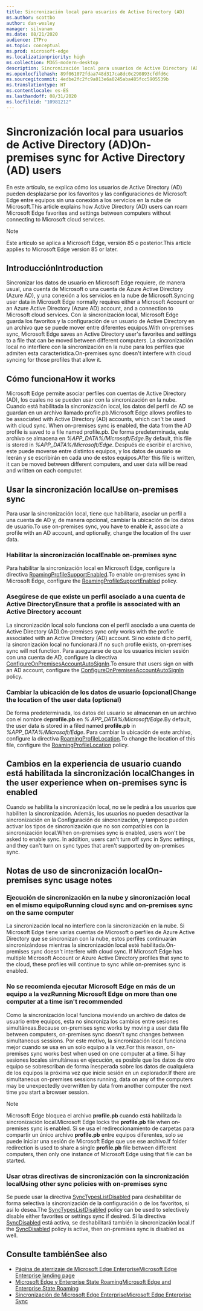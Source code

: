 ```yaml
---
title: Sincronización local para usuarios de Active Directory (AD)
ms.author: scottbo
author: dan-wesley
manager: silvanam
ms.date: 08/21/2020
audience: ITPro
ms.topic: conceptual
ms.prod: microsoft-edge
ms.localizationpriority: high
ms.collection: M365-modern-desktop
description: Sincronización local para usuarios de Active Directory (AD)
ms.openlocfilehash: 89f061072fdaa748d317ca8dc0c290893cfdfd6c
ms.sourcegitcommit: 4edbe2fc2fc9a013e6a0245aba485fcc5905539b
ms.translationtype: HT
ms.contentlocale: es-ES
ms.lasthandoff: 08/31/2020
ms.locfileid: "10981212"
---
```

# <span data-ttu-id="f4c12-103">Sincronización local para usuarios de Active Directory (AD)</span><span class="sxs-lookup"><span data-stu-id="f4c12-103">On-premises sync for Active Directory (AD) users</span></span>

<span data-ttu-id="f4c12-104">En este artículo, se explica cómo los usuarios de Active Directory (AD) pueden desplazarse por los favoritos y las configuraciones de Microsoft Edge entre equipos sin una conexión a los servicios en la nube de Microsoft.</span><span class="sxs-lookup"><span data-stu-id="f4c12-104">This article explains how Active Directory (AD) users can roam Microsoft Edge favorites and settings between computers without connecting to Microsoft cloud services.</span></span>

> [!NOTE]
> <span data-ttu-id="f4c12-105">Este artículo se aplica a Microsoft Edge, versión 85 o posterior.</span><span class="sxs-lookup"><span data-stu-id="f4c12-105">This article applies to Microsoft Edge version 85 or later.</span></span>

## <span data-ttu-id="f4c12-106">Introducción</span><span class="sxs-lookup"><span data-stu-id="f4c12-106">Introduction</span></span>

<span data-ttu-id="f4c12-107">Sincronizar los datos de usuario en Microsoft Edge requiere, de manera usual, una cuenta de Microsoft o una cuenta de Azure Active Directory (Azure AD), y una conexión a los servicios en la nube de Microsoft.</span><span class="sxs-lookup"><span data-stu-id="f4c12-107">Syncing user data in Microsoft Edge normally requires either a Microsoft Account or an Azure Active Directory (Azure AD) account, and a connection to Microsoft cloud services.</span></span> <span data-ttu-id="f4c12-108">Con la sincronización local, Microsoft Edge guarda los favoritos y la configuración de un usuario de Active Directory en un archivo que se puede mover entre diferentes equipos.</span><span class="sxs-lookup"><span data-stu-id="f4c12-108">With on-premises sync, Microsoft Edge saves an Active Directory user's favorites and settings to a file that can be moved between different computers.</span></span> <span data-ttu-id="f4c12-109">La sincronización local no interfiere con la sincronización en la nube para los perfiles que admiten esta característica.</span><span class="sxs-lookup"><span data-stu-id="f4c12-109">On-premises sync doesn't interfere with cloud syncing for those profiles that allow it.</span></span>

## <span data-ttu-id="f4c12-110">Cómo funciona</span><span class="sxs-lookup"><span data-stu-id="f4c12-110">How it works</span></span>

<span data-ttu-id="f4c12-111">Microsoft Edge permite asociar perfiles con cuentas de Active Directory (AD), los cuales no se pueden usar con la sincronización en la nube. Cuando está habilitada la sincronización local, los datos del perfil de AD se guardan en un archivo llamado profile.pb.</span><span class="sxs-lookup"><span data-stu-id="f4c12-111">Microsoft Edge allows profiles to be associated with Active Directory (AD) accounts, which can't be used with cloud sync. When on-premises sync is enabled, the data from the AD profile is saved to a file named profile.pb.</span></span> <span data-ttu-id="f4c12-112">De forma predeterminada, este archivo se almacena en *%APP_DATA%/Microsoft/Edge*.</span><span class="sxs-lookup"><span data-stu-id="f4c12-112">By default, this file is stored in *%APP_DATA%/Microsoft/Edge*.</span></span> <span data-ttu-id="f4c12-113">Después de escribir el archivo, este puede moverse entre distintos equipos, y los datos de usuario se leerán y se escribirán en cada uno de estos equipos.</span><span class="sxs-lookup"><span data-stu-id="f4c12-113">After this file is written, it can be moved between different computers, and user data will be read and written on each computer.</span></span>

## <span data-ttu-id="f4c12-114">Usar la sincronización local</span><span class="sxs-lookup"><span data-stu-id="f4c12-114">Use on-premises sync</span></span>

<span data-ttu-id="f4c12-115">Para usar la sincronización local, tiene que habilitarla, asociar un perfil a una cuenta de AD y, de manera opcional, cambiar la ubicación de los datos de usuario.</span><span class="sxs-lookup"><span data-stu-id="f4c12-115">To use on-premises sync, you have to enable it, associate a profile with an AD account, and optionally, change the location of the user data.</span></span>

### <span data-ttu-id="f4c12-116">Habilitar la sincronización local</span><span class="sxs-lookup"><span data-stu-id="f4c12-116">Enable on-premises sync</span></span>

<span data-ttu-id="f4c12-117">Para habilitar la sincronización local en Microsoft Edge, configure la directiva [RoamingProfileSupportEnabled](https://docs.microsoft.com/DeployEdge/microsoft-edge-policies#roamingprofilesupportenabled).</span><span class="sxs-lookup"><span data-stu-id="f4c12-117">To enable on-premises sync in Microsoft Edge, configure the [RoamingProfileSupportEnabled](https://docs.microsoft.com/DeployEdge/microsoft-edge-policies#roamingprofilesupportenabled) policy.</span></span>

### <span data-ttu-id="f4c12-118">Asegúrese de que existe un perfil asociado a una cuenta de Active Directory</span><span class="sxs-lookup"><span data-stu-id="f4c12-118">Ensure that a profile is associated with an Active Directory account</span></span>

<span data-ttu-id="f4c12-119">La sincronización local solo funciona con el perfil asociado a una cuenta de Active Directory (AD).</span><span class="sxs-lookup"><span data-stu-id="f4c12-119">On-premises sync only works with the profile associated with an Active Directory (AD) account.</span></span> <span data-ttu-id="f4c12-120">Si no existe dicho perfil, la sincronización local no funcionará.</span><span class="sxs-lookup"><span data-stu-id="f4c12-120">If no such profile exists, on-premises sync will not function.</span></span> <span data-ttu-id="f4c12-121">Para asegurarse de que los usuarios inicien sesión con una cuenta de AD, configure la directiva [ConfigureOnPremisesAccountAutoSignIn](https://docs.microsoft.com/DeployEdge/microsoft-edge-policies#configureonpremisesaccountautosignin).</span><span class="sxs-lookup"><span data-stu-id="f4c12-121">To ensure that users sign on with an AD account, configure the [ConfigureOnPremisesAccountAutoSignIn](https://docs.microsoft.com/DeployEdge/microsoft-edge-policies#configureonpremisesaccountautosignin) policy.</span></span>

### <span data-ttu-id="f4c12-122">Cambiar la ubicación de los datos de usuario (opcional)</span><span class="sxs-lookup"><span data-stu-id="f4c12-122">Change the location of the user data (optional)</span></span>

<span data-ttu-id="f4c12-123">De forma predeterminada, los datos del usuario se almacenan en un archivo con el nombre de**profile.pb** en *% APP_DATA%/Microsoft/Edge*.</span><span class="sxs-lookup"><span data-stu-id="f4c12-123">By default, the user data is stored in a filed named **profile.pb** in *%APP_DATA%/Microsoft/Edge*.</span></span> <span data-ttu-id="f4c12-124">Para cambiar la ubicación de este archivo, configure la directiva [RoamingProfileLocation](https://docs.microsoft.com/DeployEdge/microsoft-edge-policies#roamingprofilelocation).</span><span class="sxs-lookup"><span data-stu-id="f4c12-124">To change the location of this file, configure the [RoamingProfileLocation](https://docs.microsoft.com/DeployEdge/microsoft-edge-policies#roamingprofilelocation) policy.</span></span>

## <span data-ttu-id="f4c12-125">Cambios en la experiencia de usuario cuando está habilitada la sincronización local</span><span class="sxs-lookup"><span data-stu-id="f4c12-125">Changes in the user experience when on-premises sync is enabled</span></span>

<span data-ttu-id="f4c12-126">Cuando se habilita la sincronización local, no se le pedirá a los usuarios que habiliten la sincronización. Además, los usuarios no pueden desactivar la sincronización en la Configuración de sincronización, y tampoco pueden activar los tipos de sincronización que no son compatibles con la sincronización local.</span><span class="sxs-lookup"><span data-stu-id="f4c12-126">When on-premises sync is enabled, users won't be asked to enable sync. In addition, users can't turn off sync in Sync settings, and they can't turn on sync types that aren't supported by on-premises sync.</span></span>

## <span data-ttu-id="f4c12-127">Notas de uso de sincronización local</span><span class="sxs-lookup"><span data-stu-id="f4c12-127">On-premises sync usage notes</span></span>

### <span data-ttu-id="f4c12-128">Ejecución de sincronización en la nube y sincronización local en el mismo equipo</span><span class="sxs-lookup"><span data-stu-id="f4c12-128">Running cloud sync and on-premises sync on the same computer</span></span>

<span data-ttu-id="f4c12-129">La sincronización local no interfiere con la sincronización en la nube. Si Microsoft Edge tiene varias cuentas de Microsoft o perfiles de Azure Active Directory que se sincronizan con la nube, estos perfiles continuarán sincronizándose mientras la sincronización local esté habilitada.</span><span class="sxs-lookup"><span data-stu-id="f4c12-129">On-premises sync doesn't interfere with cloud sync. If Microsoft Edge has multiple Microsoft Account or Azure Active Directory profiles that sync to the cloud, these profiles will continue to sync while on-premises sync is enabled.</span></span>

### <span data-ttu-id="f4c12-130">No se recomienda ejecutar Microsoft Edge en más de un equipo a la vez</span><span class="sxs-lookup"><span data-stu-id="f4c12-130">Running Microsoft Edge on more than one computer at a time isn't recommended</span></span>

<span data-ttu-id="f4c12-131">Como la sincronización local funciona moviendo un archivo de datos de usuario entre equipos, esta no sincroniza los cambios entre sesiones simultáneas.</span><span class="sxs-lookup"><span data-stu-id="f4c12-131">Because on-premises sync works by moving a user data file between computers, on-premises sync doesn't sync changes between simultaneous sessions.</span></span> <span data-ttu-id="f4c12-132">Por este motivo, la sincronización local funciona mejor cuando se usa en un solo equipo a la vez.</span><span class="sxs-lookup"><span data-stu-id="f4c12-132">For this reason, on-premises sync works best when used on one computer at a time.</span></span> <span data-ttu-id="f4c12-133">Si hay sesiones locales simultáneas en ejecución, es posible que los datos de otro equipo se sobrescriban de forma inesperada sobre los datos de cualquiera de los equipos la próxima vez que inicie sesión en un explorador.</span><span class="sxs-lookup"><span data-stu-id="f4c12-133">If there are simultaneous on-premises sessions running, data on any of the computers may be unexpectedly overwritten by data from another computer the next time you start a browser session.</span></span>

> [!NOTE]
> <span data-ttu-id="f4c12-134">Microsoft Edge bloquea el archivo **profile.pb** cuando está habilitada la sincronización local.</span><span class="sxs-lookup"><span data-stu-id="f4c12-134">Microsoft Edge locks the **profile.pb** file when on-premises sync is enabled.</span></span> <span data-ttu-id="f4c12-135">Si se usa el redireccionamiento de carpetas para compartir un único archivo **profile.pb** entre equipos diferentes, solo se puede iniciar una sesión de Microsoft Edge que use ese archivo.</span><span class="sxs-lookup"><span data-stu-id="f4c12-135">If folder redirection is used to share a single **profile.pb** file between different computers, then only one instance of Microsoft Edge using that file can be started.</span></span>

### <span data-ttu-id="f4c12-136">Usar otras directivas de sincronización con la sincronización local</span><span class="sxs-lookup"><span data-stu-id="f4c12-136">Using other sync policies with on-premises sync</span></span>

<span data-ttu-id="f4c12-137">Se puede usar la directiva [SyncTypesListDisabled](https://docs.microsoft.com/DeployEdge/microsoft-edge-policies#synctypeslistdisabled) para deshabilitar de forma selectiva la sincronización de la configuración o de los favoritos, si así lo desea.</span><span class="sxs-lookup"><span data-stu-id="f4c12-137">The [SyncTypesListDisabled](https://docs.microsoft.com/DeployEdge/microsoft-edge-policies#synctypeslistdisabled) policy can be used to selectively disable either favorites or settings sync if desired.</span></span> <span data-ttu-id="f4c12-138">Si la directiva [SyncDisabled](https://docs.microsoft.com/DeployEdge/microsoft-edge-policies#syncdisabled) está activa, se deshabilitará también la sincronización local.</span><span class="sxs-lookup"><span data-stu-id="f4c12-138">If the [SyncDisabled](https://docs.microsoft.com/DeployEdge/microsoft-edge-policies#syncdisabled) policy is active, then on-premises sync is disabled as well.</span></span>  

## <span data-ttu-id="f4c12-139">Consulte también</span><span class="sxs-lookup"><span data-stu-id="f4c12-139">See also</span></span>

- [<span data-ttu-id="f4c12-140">Página de aterrizaje de Microsoft Edge Enterprise</span><span class="sxs-lookup"><span data-stu-id="f4c12-140">Microsoft Edge Enterprise landing page</span></span>](https://aka.ms/EdgeEnterprise)
- [<span data-ttu-id="f4c12-141">Microsoft Edge y Enterprise State Roaming</span><span class="sxs-lookup"><span data-stu-id="f4c12-141">Microsoft Edge and Enterprise State Roaming</span></span>](microsoft-edge-enterprise-state-roaming.md)
- [<span data-ttu-id="f4c12-142">Sincronización de Microsoft Edge Enterprise</span><span class="sxs-lookup"><span data-stu-id="f4c12-142">Microsoft Edge Enterprise Sync</span></span>](microsoft-edge-enterprise-sync.md)
